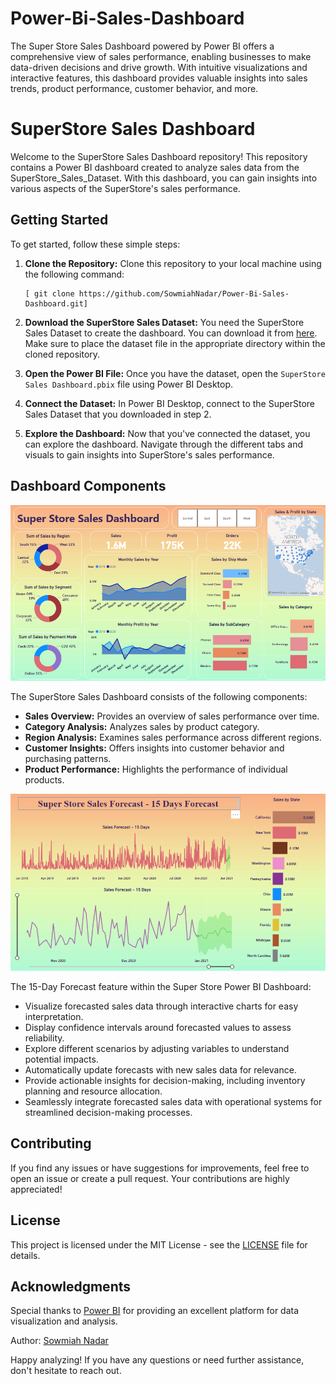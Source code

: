 # Power-Bi-Sales-Dashboard
The Super Store Sales Dashboard powered by Power BI offers a comprehensive view of sales performance, enabling businesses to make data-driven decisions and drive growth. With intuitive visualizations and interactive features, this dashboard provides valuable insights into sales trends, product performance, customer behavior, and more.

# SuperStore Sales Dashboard

Welcome to the SuperStore Sales Dashboard repository! This repository contains a Power BI dashboard created to analyze sales data from the SuperStore_Sales_Dataset. With this dashboard, you can gain insights into various aspects of the SuperStore's sales performance.


## Getting Started

To get started, follow these simple steps:

1. **Clone the Repository:** Clone this repository to your local machine using the following command:
    ```
   [ git clone https://github.com/SowmiahNadar/Power-Bi-Sales-Dashboard.git]
    ```

2. **Download the SuperStore Sales Dataset:** You need the SuperStore Sales Dataset to create the dashboard. You can download it from [here](https://github.com/SowmiahNadar/Power-Bi-Sales-Dashboard/blob/ec1a33daa2d72fc39d40d1407a5fde2271412ef9/SuperStore_Sales_Dataset.csv). Make sure to place the dataset file in the appropriate directory within the cloned repository.

3. **Open the Power BI File:** Once you have the dataset, open the `SuperStore Sales Dashboard.pbix` file using Power BI Desktop.

4. **Connect the Dataset:** In Power BI Desktop, connect to the SuperStore Sales Dataset that you downloaded in step 2.

5. **Explore the Dashboard:** Now that you've connected the dataset, you can explore the dashboard. Navigate through the different tabs and visuals to gain insights into SuperStore's sales performance.

## Dashboard Components

![Dashboard Preview](Dashboard.png)

The SuperStore Sales Dashboard consists of the following components:

- **Sales Overview:** Provides an overview of sales performance over time.
- **Category Analysis:** Analyzes sales by product category.
- **Region Analysis:** Examines sales performance across different regions.
- **Customer Insights:** Offers insights into customer behavior and purchasing patterns.
- **Product Performance:** Highlights the performance of individual products.

![Forecast Preview](Forecast.png)


The 15-Day Forecast feature within the Super Store Power BI Dashboard:
- Visualize forecasted sales data through interactive charts for easy interpretation.
- Display confidence intervals around forecasted values to assess reliability.
- Explore different scenarios by adjusting variables to understand potential impacts.
- Automatically update forecasts with new sales data for relevance.
- Provide actionable insights for decision-making, including inventory planning and resource allocation.
- Seamlessly integrate forecasted sales data with operational systems for streamlined decision-making processes.

## Contributing

If you find any issues or have suggestions for improvements, feel free to open an issue or create a pull request. Your contributions are highly appreciated!

## License

This project is licensed under the MIT License - see the [LICENSE](LICENSE) file for details.

## Acknowledgments

Special thanks to [Power BI](https://powerbi.microsoft.com/) for providing an excellent platform for data visualization and analysis.

Author: [Sowmiah Nadar](https://neuralthread.cloud/sowmiah)

Happy analyzing! If you have any questions or need further assistance, don't hesitate to reach out.
